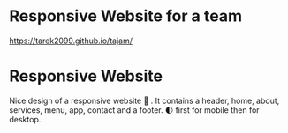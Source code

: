 # Responsive Website for a team
https://tarek2099.github.io/tajam/

# Responsive Website
Nice design of a responsive website 🥗 . It contains a header, home, about, services, menu, app, contact and a footer. 🌓 first for mobile then for desktop.
